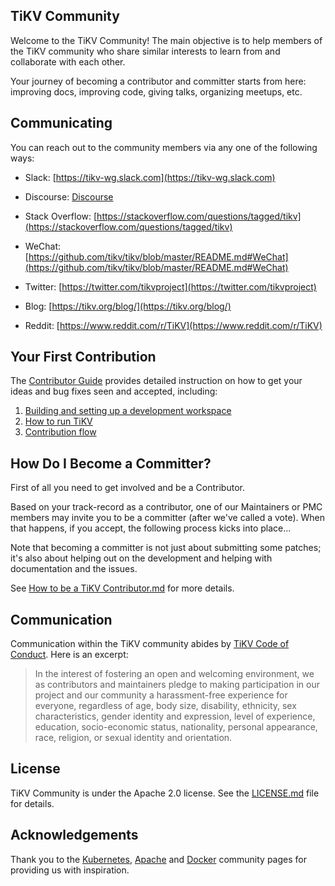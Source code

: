 ## TiKV Community

Welcome to the TiKV Community! The main objective is to help members of the TiKV community who share similar interests to learn from and collaborate with each other.

Your journey of becoming a contributor and committer starts from here: improving docs, improving code, giving talks, organizing meetups, etc.

## Communicating

You can reach out to the community members via any one of the following ways:

+ Slack: [https://tikv-wg.slack.com](https://tikv-wg.slack.com)

+ Discourse: [Discourse](https://forum.tikv.org/c/tikv)

+ Stack Overflow: [https://stackoverflow.com/questions/tagged/tikv](https://stackoverflow.com/questions/tagged/tikv)

+ WeChat: [https://github.com/tikv/tikv/blob/master/README.md#WeChat](https://github.com/tikv/tikv/blob/master/README.md#WeChat)

+ Twitter: [https://twitter.com/tikvproject](https://twitter.com/tikvproject)

+ Blog: [https://tikv.org/blog/](https://tikv.org/blog/)

+ Reddit: [https://www.reddit.com/r/TiKV](https://www.reddit.com/r/TiKV)

## Your First Contribution

The [Contributor Guide](https://github.com/tikv/tikv/blob/master/CONTRIBUTING.md) provides detailed instruction on how to get your ideas and bug fixes seen and accepted, including:

1. [Building and setting up a development workspace](https://github.com/tikv/tikv/blob/master/CONTRIBUTING.md#building-and-setting-up-a-development-workspace)
2. [How to run TiKV](https://github.com/tikv/tikv/blob/master/CONTRIBUTING.md#running-tikv)
3. [Contribution flow](https://github.com/tikv/tikv/blob/master/CONTRIBUTING.md#contribution-flow)

## How Do I Become a Committer?

First of all you need to get involved and be a Contributor.

Based on your track-record as a contributor, one of our Maintainers or PMC members may invite you to be a committer (after we've called a vote). When that happens, if you accept, the following process kicks into place...

Note that becoming a committer is not just about submitting some patches; it's also about helping out on the development and helping with documentation and the issues.

See [How to be a TiKV Contributor.md](https://tikv.org/docs/3.0/contribute/contribute-to-tikv/) for more details.

## Communication

Communication within the TiKV community abides by [TiKV Code of Conduct](https://github.com/tikv/tikv/blob/master/CODE_OF_CONDUCT.md). Here is an excerpt:

> In the interest of fostering an open and welcoming environment, we as contributors and maintainers pledge to making participation in our project and our community a harassment-free experience for everyone, regardless of age, body size, disability, ethnicity, sex characteristics, gender identity and expression, level of experience, education, socio-economic status, nationality, personal appearance, race, religion, or sexual identity and orientation.

## License

TiKV Community is under the Apache 2.0 license. See the [LICENSE.md](https://github.com/tikv/tikv/blob/master/LICENSE) file for details.

## Acknowledgements

Thank you to the [Kubernetes](https://github.com/kubernetes/community), [Apache](http://activemq.apache.org/becoming-a-committer.html) and [Docker](https://github.com/docker/community) community pages for providing us with inspiration.


